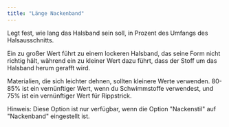 ```yaml
---
title: "Länge Nackenband"
---
```


Legt fest, wie lang das Halsband sein soll, in Prozent des Umfangs des Halsausschnitts.

Ein zu großer Wert führt zu einem lockeren Halsband, das seine Form nicht richtig hält, während ein zu kleiner Wert dazu führt, dass der Stoff um das Halsband herum gerafft wird.

Materialien, die sich leichter dehnen, sollten kleinere Werte verwenden. 80-85% ist ein vernünftiger Wert, wenn du Schwimmstoffe verwendest, und 75% ist ein vernünftiger Wert für Rippstrick.

Hinweis: Diese Option ist nur verfügbar, wenn die Option "Nackenstil" auf "Nackenband" eingestellt ist.

